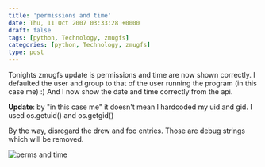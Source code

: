 ```yaml
---
title: 'permissions and time'
date: Thu, 11 Oct 2007 03:33:28 +0000
draft: false
tags: [python, Technology, zmugfs]
categories: [python, Technology, zmugfs]
type: post
---
```


Tonights zmugfs update is permissions and time are now shown correctly. I defaulted the user and group to that of the user running the program (in this case me) :) And I now show the date and time correctly from the api.

**Update**: by "in this case me" it doesn't mean I hardcoded my uid and gid. I used os.getuid() and os.getgid()

By the way, disregard the drew and foo entries. Those are debug strings which will be removed.

![perms and time](/img/2007/10/zmugfs_perm_time.png)